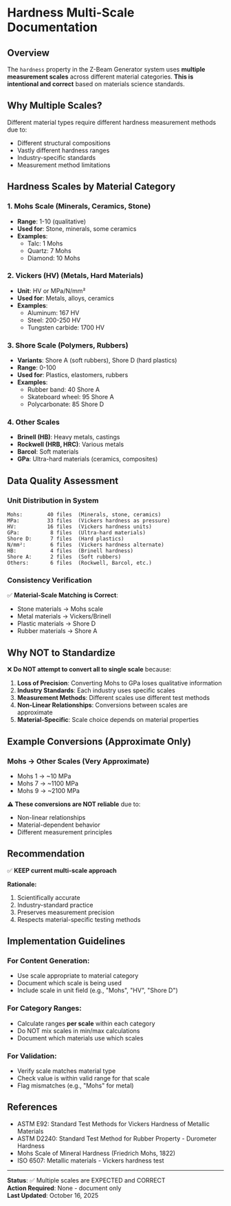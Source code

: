 # Hardness Multi-Scale Documentation

## Overview

The `hardness` property in the Z-Beam Generator system uses **multiple measurement scales** across different material categories. **This is intentional and correct** based on materials science standards.

## Why Multiple Scales?

Different material types require different hardness measurement methods due to:
- Different structural compositions
- Vastly different hardness ranges
- Industry-specific standards
- Measurement method limitations

## Hardness Scales by Material Category

### 1. **Mohs Scale** (Minerals, Ceramics, Stone)
- **Range**: 1-10 (qualitative)
- **Used for**: Stone, minerals, some ceramics
- **Examples**: 
  - Talc: 1 Mohs
  - Quartz: 7 Mohs
  - Diamond: 10 Mohs

### 2. **Vickers (HV)** (Metals, Hard Materials)
- **Unit**: HV or MPa/N/mm²
- **Used for**: Metals, alloys, ceramics
- **Examples**:
  - Aluminum: 167 HV
  - Steel: 200-250 HV
  - Tungsten carbide: 1700 HV

### 3. **Shore Scale** (Polymers, Rubbers)
- **Variants**: Shore A (soft rubbers), Shore D (hard plastics)
- **Range**: 0-100
- **Used for**: Plastics, elastomers, rubbers
- **Examples**:
  - Rubber band: 40 Shore A
  - Skateboard wheel: 95 Shore A
  - Polycarbonate: 85 Shore D

### 4. **Other Scales**
- **Brinell (HB)**: Heavy metals, castings
- **Rockwell (HRB, HRC)**: Various metals
- **Barcol**: Soft materials
- **GPa**: Ultra-hard materials (ceramics, composites)

## Data Quality Assessment

### Unit Distribution in System
```
Mohs:        40 files  (Minerals, stone, ceramics)
MPa:         33 files  (Vickers hardness as pressure)
HV:          16 files  (Vickers hardness units)
GPa:          8 files  (Ultra-hard materials)
Shore D:      7 files  (Hard plastics)
N/mm²:        6 files  (Vickers hardness alternate)
HB:           4 files  (Brinell hardness)
Shore A:      2 files  (Soft rubbers)
Others:       6 files  (Rockwell, Barcol, etc.)
```

### Consistency Verification

✅ **Material-Scale Matching is Correct**:
- Stone materials → Mohs scale
- Metal materials → Vickers/Brinell
- Plastic materials → Shore D
- Rubber materials → Shore A

## Why NOT to Standardize

❌ **Do NOT attempt to convert all to single scale** because:

1. **Loss of Precision**: Converting Mohs to GPa loses qualitative information
2. **Industry Standards**: Each industry uses specific scales
3. **Measurement Methods**: Different scales use different test methods
4. **Non-Linear Relationships**: Conversions between scales are approximate
5. **Material-Specific**: Scale choice depends on material properties

## Example Conversions (Approximate Only)

### Mohs → Other Scales (Very Approximate)
- Mohs 1 → ~10 MPa
- Mohs 7 → ~1100 MPa
- Mohs 9 → ~2100 MPa

**⚠️  These conversions are NOT reliable** due to:
- Non-linear relationships
- Material-dependent behavior
- Different measurement principles

## Recommendation

✅ **KEEP current multi-scale approach**

**Rationale:**
1. Scientifically accurate
2. Industry-standard practice
3. Preserves measurement precision
4. Respects material-specific testing methods

## Implementation Guidelines

### For Content Generation:
- Use scale appropriate to material category
- Document which scale is being used
- Include scale in unit field (e.g., "Mohs", "HV", "Shore D")

### For Category Ranges:
- Calculate ranges **per scale** within each category
- Do NOT mix scales in min/max calculations
- Document which materials use which scales

### For Validation:
- Verify scale matches material type
- Check value is within valid range for that scale
- Flag mismatches (e.g., "Mohs" for metal)

## References

- ASTM E92: Standard Test Methods for Vickers Hardness of Metallic Materials
- ASTM D2240: Standard Test Method for Rubber Property - Durometer Hardness
- Mohs Scale of Mineral Hardness (Friedrich Mohs, 1822)
- ISO 6507: Metallic materials - Vickers hardness test

---

**Status**: ✅ Multiple scales are EXPECTED and CORRECT  
**Action Required**: None - document only  
**Last Updated**: October 16, 2025

